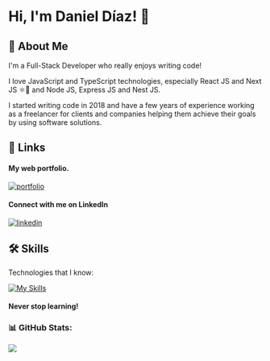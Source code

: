 

# Hi, I'm Daniel Díaz! 👋


## 🚀 About Me
I'm a Full-Stack Developer who really enjoys writing code!

I love JavaScript and TypeScript technologies, especially React JS and Next JS ⚛🚀 and Node JS, Express JS and Nest JS.

I started writing code in 2018 and have a few years of experience working as a freelancer for clients and companies helping them achieve their goals by using software solutions.




## 🔗 Links

#### My web portfolio.

[![portfolio](https://img.shields.io/badge/my_portfolio-000?style=for-the-badge&logo=ko-fi&logoColor=white)](https://danieldiaz.vercel.app/)

#### Connect with me on LinkedIn

[![linkedin](https://img.shields.io/badge/linkedin-0A66C2?style=for-the-badge&logo=linkedin&logoColor=white)](https://www.linkedin.com/)



## 🛠 Skills

Technologies that I know:

[![My Skills](https://skillicons.dev/icons?i=react,js,ts,next,nodejs,apollo,graphql,express,nestjs,redux,linux,mongodb,mysql,postgres,aws,vue,angular,gcp,git,vercel,netlify,jest,py,prisma,heroku,electron,docker)](https://skillicons.dev)

#### Never stop learning!

### 📊 GitHub Stats:
![](https://github-readme-streak-stats.herokuapp.com/?user=danield413&theme=dark&hide_border=true)
